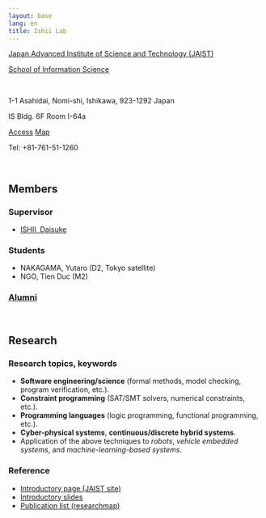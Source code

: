 ```yaml
---
layout: base
lang: en
title: Ishii Lab
---
```


[Japan Advanced Institute of Science and Technology (JAIST)](https://www.jaist.ac.jp/english/index.html)

[School of Information Science](https://www.jaist.ac.jp/english/areas/information-science.html)

<br />

1-1 Asahidai, Nomi-shi, Ishikawa, 923-1292 Japan

IS Bldg. 6F Room I-64a

[Access](https://www.jaist.ac.jp/english/top/access/)
[Map](https://www.jaist.ac.jp/english/top/campusmap/)

Tel: +81-761-51-1260

<br />

## Members

### Supervisor

- [ISHII, Daisuke](https://researchmap.jp/dishii?lang=en)

### Students

- NAKAGAMA, Yutaro (D2, Tokyo satellite)
- NGO, Tien Duc (M2)

### [Alumni](./alumni.html)

<br />

## <a name="research-en"></a>Research

### Research topics, keywords

- **Software engineering/science** (formal methods, model checking, program verification, etc.).
- **Constraint programming** (SAT/SMT solvers, numerical constraints, etc.).
- **Programming languages** (logic programming, functional programming, etc.).
- **Cyber-physical systems**, **continuous/discrete hybrid systems**.
- Application of the above techniques to *robots*, *vehicle embedded systems*, and *machine-learning-based systems*.

### Reference

- [Introductory page (JAIST site)](https://www.jaist.ac.jp/english/laboratory/ngdi/ishii.html)
- [Introductory slides](../2023-04_il-intro.pdf)
- [Publication list (researchmap)](https://researchmap.jp/dishii/published_papers?lang=en)

<!-- EOF -->
